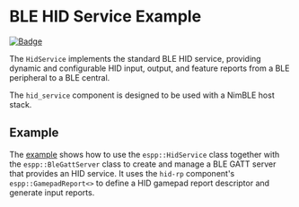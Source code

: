 # BLE HID Service Example

[![Badge](https://components.espressif.com/components/espp/hid_service/badge.svg)](https://components.espressif.com/components/espp/hid_service)

The `HidService` implements the standard BLE HID service, providing dynamic and
configurable HID input, output, and feature reports from a BLE peripheral to a
BLE central.

The `hid_service` component is designed to be used with a NimBLE host stack.

## Example

The [example](./example) shows how to use the `espp::HidService` class together
with the `espp::BleGattServer` class to create and manage a BLE GATT server that
provides an HID service. It uses the `hid-rp` component's
`espp::GamepadReport<>` to define a HID gamepad report descriptor and generate
input reports.
